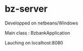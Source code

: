 # bz-server

Developped on netbeans/Windows

Main class : BzbankApplication 

Lauching on localhost:8080
